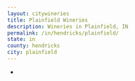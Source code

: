 ```yaml
---
layout: citywineries
title: Plainfield Wineries
description: Wineries in Plainfield, IN
permalink: /in/hendricks/plainfield/
state: in
county: hendricks
city: plainfield
---
```

-
